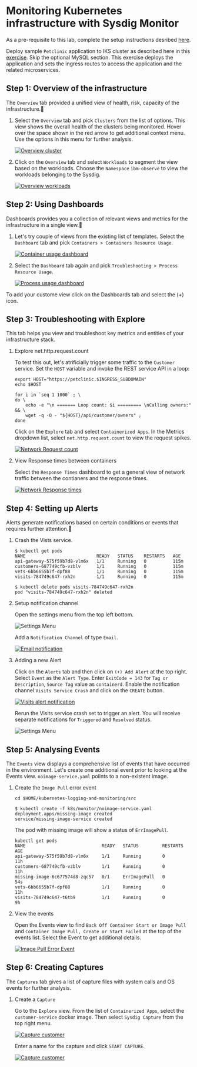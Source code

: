# Monitoring Kubernetes infrastructure with Sysdig Monitor 

As a pre-requisite to this lab, complete the setup instructions desribed [here](../../setup/README.md).

Deploy sample `Petclinic` application to IKS cluster as described here in this [exercise](../../logdna/lab-2/). Skip the optional MySQL section. This exercise deploys the application and sets the ingress routes to access the application and the related microservices.

## Step 1: Overview of the infrastructure

The `Overview` tab provided a unified view of health, risk, capacity of the infrastructure.

1. Select the `Overview` tab and pick `Clusters` from the list of options. This view shows the overall health of the clusters being monitored. Hover over the space shown in the red arrow to get additional context menu. Use the options in this menu for further analysis.

    [ ![Overview cluster](images/overview-cluster.png) ](images/overview-cluster.png)

1. Click on the `Overview` tab and select `Workloads` to segment the view based on the workloads. Choose the `Namespace` `ibm-observe` to view the workloads belonging to the Sysdig. 

    [ ![Overview workloads](images/overview-workloads.png) ](images/overview-workloads.png)

## Step 2: Using Dashboards

Dashboards provides you a collection of relevant views and metrics for the infrastructure in a single view.

1. Let's try couple of views from the existing list of templates. Select the `Dashboard` tab and pick `Containers > Containers Resource Usage`.

    [ ![Container usage dashboard](images/dashboard-container-usage.png) ](images/dashboard-container-usage.png)

1. Select the `Dashboard` tab again and pick `Troubleshooting > Process Resource Usage`.

    [ ![Process usage dashboard](images/dashboard-process-usage.png) ](images/dashboard-process-usage.png)

  To add your custome view click on the Dashboards tab and select the (+) icon.

## Step 3: Troubleshooting with Explore

This tab helps you view and troubleshoot key metrics and entities of your infrastructure stack.

1. Explore net.http.request.count

    To test this out, let's atrificially trigger some traffic to the `Customer` service.
    Set the `HOST` variable and invoke the REST service API in a loop:
    
    ```
    export HOST="https://petclinic.$INGRESS_SUBDOMAIN"
    echo $HOST
    ```
    ```
    for i in `seq 1 1000` ; \
    do \
        echo -e "\n ======= Loop count: $i ========= \nCalling owners:" && \
        wget -q -O - "${HOST}/api/customer/owners" ;
    done
    ```
    Click on the `Explore` tab and select `Containerized Apps`. In the Metrics dropdown list, select `net.http.request.count` to view the request spikes.

    [ ![Network Request count](images/explore-net-requestcount.png) ](images/explore-net-requestcount.png)

1. View Response times between containers

    Select the `Response Times` dashboard to get a general view of network traffic between the contianers and the response times.

    [ ![Network Response times](images/explore-net-responsetimes.png) ](images/explore-net-responsetimes.png)


## Step 4: Setting up Alerts

Alerts generate notifications based on certain conditions or events that requires further attention.

1. Crash the Vists service.
    ```
    $ kubectl get pods
    NAME                           READY   STATUS    RESTARTS   AGE
    api-gateway-575f59b7d8-vlm6x   1/1     Running   0          115m
    customers-687749cfb-vzblv      1/1     Running   0          115m
    vets-6bb6655b7f-dpf88          1/1     Running   0          115m
    visits-784749c647-rxh2n        1/1     Running   0          115m

    $ kubectl delete pods visits-784749c647-rxh2n
    pod "visits-784749c647-rxh2n" deleted
    ```
1. Setup notification channel

    Open the settings menu from the top left bottom.

    ![Settings Menu](images/settings-menu.png)

    Add a `Notification Channel` of type `Email`.

    [ ![Email notification](images/email-notification.png) ](images/email-notification.png)

1. Adding a new Alert

    Click on the `Alerts` tab and then click on `(+) Add Alert` at the top right. Select `Event` as the `Alert Type`.
    Enter `ExitCode = 143` for `Tag or Description`, `Source Tag` value as `containerd`. Enable the notification channel `Visits Service Crash` and click on the `CREATE` button.

    [ ![Visits alert notification](images/visits-service-alert.png) ](images/visits-service-alert.png)

    Rerun the Visits service crash set to trigger an alert. You will receive separate notifications for `Triggered` and `Resolved` status.

    ![Settings Menu](images/sysdig-notification.png)


## Step 5: Analysing Events

The `Events` view displays a comprehensive list of events that have occurred in the environment. Let's create one additional event prior to looking at the Events view. `noimage-service.yaml` poiints to a non-existent image.

1. Create the `Image Pull` error event

    ```
    cd $HOME/kubernetes-logging-and-monitoring/src
    
    $ kubectl create -f k8s/monitor/noimage-service.yaml
    deployment.apps/missing-image created
    service/missing-image-service created
    ```
    
    The pod with missing image will show a status of `ErrImagePull`.

    ```
    kubectl get pods
    NAME                             READY   STATUS         RESTARTS   AGE
    api-gateway-575f59b7d8-vlm6x     1/1     Running        0          11h
    customers-687749cfb-vzblv        1/1     Running        0          11h
    missing-image-6c677574d8-zqc57   0/1     ErrImagePull   0          54s
    vets-6bb6655b7f-dpf88            1/1     Running        0          11h
    visits-784749c647-t6tb9          1/1     Running        0          9h
    ```

1. View the events

    Open the Events view to find `Back Off Container Start or Image Pull` and `Container Image Pull, Create or Start Failed` at the top of the events list. Select the Event to get additional details.

    [ ![Image Pull Error Event](images/events-error-imagepull.png) ](images/events-error-imagepull.png)


## Step 6: Creating Captures

The `Captures` tab gives a list of capture files with system calls and OS events for further analysis.

1. Create a `Capture`

    Go to the `Explore` view. From the list of `Containerized Apps`, select the `customer-service` docker image. Then select `Sysdig Capture` from the top right menu.

    [ ![Capture customer](images/capture-customer.png) ](images/capture-customer.png)

    Enter a name for the capture and click `START CAPTURE`.

    [ ![Capture customer](images/capture-customer-2.png) ](images/capture-customer-2.png)


